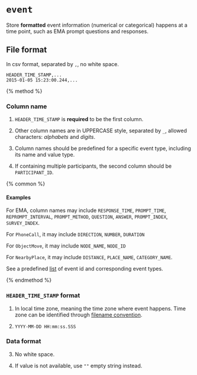 # `event`

Store **formatted** event information (numerical or categorical) happens at a time point, such as EMA prompt questions and responses.

## File format

In csv format, separated by `,`, no white space.

```
HEADER_TIME_STAMP,...
2015-01-05 15:23:00.244,...
```

{% method %}

### Column name

1. `HEADER_TIME_STAMP` is **required** to be the first column.

2. Other column names are in UPPERCASE style, separated by `_`, allowed characters: *alphabets* and *digits*.

3. Column names should be predefined for a specific event type, including its name and value type.

4. If containing multiple participants, the second column should be `PARTICIPANT_ID`.

{% common %}

#### Examples

For EMA, column names may include `RESPONSE_TIME`, `PROMPT_TIME`, `REPROMPT_INTERVAL`, `PROMPT_METHOD`, `QUESTION`, `ANSWER`, `PROMPT_INDEX`, `SURVEY_INDEX`.

For `PhoneCall`, it may include `DIRECTION`, `NUMBER`, `DURATION`

For `ObjectMove`, it may include `NODE_NAME`, `NODE_ID`

For `NearbyPlace`, it may include `DISTANCE`, `PLACE_NAME`, `CATEGORY_NAME`.

See a predefined [list](#) of event id and corresponding event types.

{% endmethod %}

### `HEADER_TIME_STAMP` format

1. In local time zone, meaning the time zone where event happens. Time zone can be identified through [filename convention](#).

2. `YYYY-MM-DD HH:mm:ss.SSS`

### Data format

3. No white space.

4. If value is not available, use `""` empty string instead.




